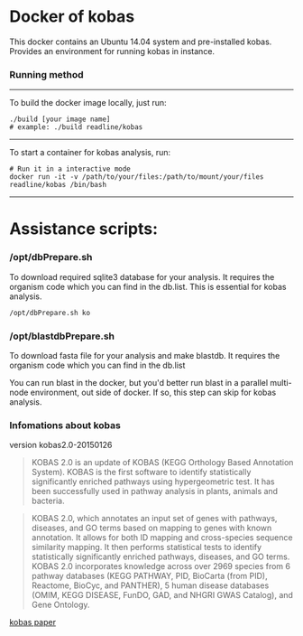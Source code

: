 # Docker of kobas

This docker contains an Ubuntu 14.04 system and pre-installed kobas. Provides an environment for running kobas in instance.

### Running method
---

To build the docker image locally, just run:

```
./build [your image name]
# example: ./build readline/kobas
```

---

To start a container for kobas analysis, run:
```
# Run it in a interactive mode
docker run -it -v /path/to/your/files:/path/to/mount/your/files readline/kobas /bin/bash
```

---

# Assistance scripts:

### /opt/dbPrepare.sh

To download required sqlite3 database for your analysis. It requires the organism code which you can find in the db.list. This is essential for kobas analysis.

```bash
/opt/dbPrepare.sh ko
```

### /opt/blastdbPrepare.sh

To download fasta file for your analysis and make blastdb. It requires the organism code which you can find in the db.list

You can run blast in the docker, but you'd better run blast in a parallel multi-node environment, out side of docker. If so, this step can skip for kobas analysis.

### Infomations about kobas

version kobas2.0-20150126

> KOBAS 2.0 is an update of KOBAS (KEGG Orthology Based Annotation System). KOBAS is the first software to identify statistically significantly enriched pathways using hypergeometric test. It has been successfully used in pathway analysis in plants, animals and bacteria.

> KOBAS 2.0, which annotates an input set of genes with pathways, diseases, and GO terms based on mapping to genes with known annotation. It allows for both ID mapping and cross-species sequence similarity mapping. It then performs statistical tests to identify statistically significantly enriched pathways, diseases, and GO terms. KOBAS 2.0 incorporates knowledge across over 2969 species from 6 pathway databases (KEGG PATHWAY, PID, BioCarta (from PID), Reactome, BioCyc, and PANTHER), 5 human disease databases (OMIM, KEGG DISEASE, FunDO, GAD, and NHGRI GWAS Catalog), and Gene Ontology.

[kobas paper](http://www.ncbi.nlm.nih.gov/pubmed/21715386)

